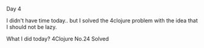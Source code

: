 Day 4

I didn't have time today..
but I solved the 4clojure problem with the idea that I should not be lazy.

What I did today?
4Clojure No.24 Solved